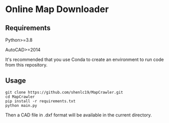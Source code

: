 # Online Map Downloader

## Requirements

Python>=3.8

AutoCAD>=2014

It's recommended that you use Conda to create an environment to run code from this repository.

## Usage

```console
git clone https://github.com/shenlc19/MapCrawler.git
cd MapCrawler
pip install -r requirements.txt
python main.py
```

Then a CAD file in .dxf format will be available in the current directory.